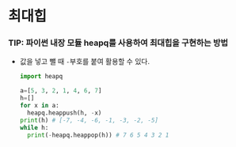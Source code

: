 # 최대힙

### TIP: 파이썬 내장 모듈 heapq를 사용하여 최대힙을 구현하는 방법

- 값을 넣고 뺄 때 `-`부호를 붙여 활용할 수 있다.

  ```py
  import heapq

  a=[5, 3, 2, 1, 4, 6, 7]
  h=[]
  for x in a:
    heapq.heappush(h, -x)
  print(h) # [-7, -4, -6, -1, -3, -2, -5]
  while h:
    print(-heapq.heappop(h)) # 7 6 5 4 3 2 1
  ```
